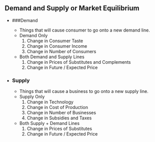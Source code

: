 ## Demand and Supply or Market Equilibrium

- ###Demand

  - Things that will cause consumer to go onto a new demand line.
  - Demand Only
    1. Change in Consumer Taste
    2. Change in Consumer Income
    3. Change in Number of Consumers
  - Both Demand and Supply Lines
    1. Change in Prices of Substitutes and Complements
    2. Change in Future / Expected Price

- ### Supply

  - Things that will cause a business to go onto a new supply line.
  - Supply Only
    1. Change in Technology
    2. Change in Cost of Production
    3. Change in Number of Businesses
    4. Change in Subsidies and Taxes
  - Both Supply + Demand Lines
    1. Change in Prices of Substitutes
    2. Change in Future / Expected Price